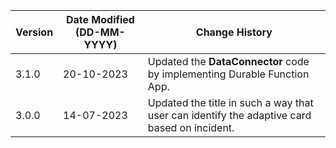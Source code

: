 | **Version** | **Date Modified (DD-MM-YYYY)** | **Change History**                          |
|-------------|--------------------------------|---------------------------------------------|
| 3.1.0       | 20-10-2023                     | Updated the **DataConnector** code by implementing Durable Function App. |
| 3.0.0       | 14-07-2023                     | Updated the title in such a way that user can identify the adaptive card based on incident. |
